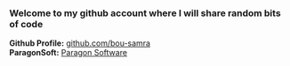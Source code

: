 ### Welcome to my github account where I will share random bits of code

**Github Profile:** [github.com/bou-samra](https://github.com/bou-samra)\
**ParagonSoft:** [Paragon Software](https://bou-samra.github.io/paragon)
